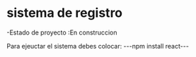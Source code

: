 <h1>sistema de registro </h1>

-Estado de proyecto :En construccion

Para ejeuctar el sistema  debes colocar:
---npm install react---

